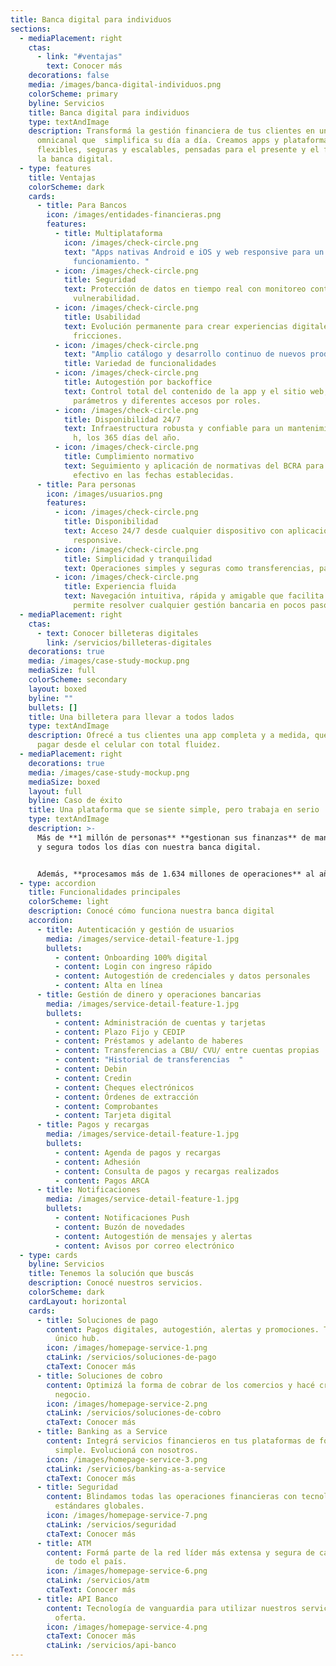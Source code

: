 ```yaml
---
title: Banca digital para individuos
sections:
  - mediaPlacement: right
    ctas:
      - link: "#ventajas"
        text: Conocer más
    decorations: false
    media: /images/banca-digital-individuos.png
    colorScheme: primary
    byline: Servicios
    title: Banca digital para individuos
    type: textAndImage
    description: Transformá la gestión financiera de tus clientes en una experiencia
      omnicanal que  simplifica su día a día. Creamos apps y plataformas web
      flexibles, seguras y escalables, pensadas para el presente y el futuro de
      la banca digital.
  - type: features
    title: Ventajas
    colorScheme: dark
    cards:
      - title: Para Bancos
        icon: /images/entidades-financieras.png
        features:
          - title: Multiplataforma
            icon: /images/check-circle.png
            text: "Apps nativas Android e iOS y web responsive para un óptimo
              funcionamiento. "
          - icon: /images/check-circle.png
            title: Seguridad
            text: Protección de datos en tiempo real con monitoreo continuo y pruebas de
              vulnerabilidad.
          - icon: /images/check-circle.png
            title: Usabilidad
            text: Evolución permanente para crear experiencias digitales fluidas y sin
              fricciones.
          - icon: /images/check-circle.png
            text: "Amplio catálogo y desarrollo continuo de nuevos productos. "
            title: Variedad de funcionalidades
          - icon: /images/check-circle.png
            title: Autogestión por backoffice
            text: Control total del contenido de la app y el sitio web, con múltiples
              parámetros y diferentes accesos por roles.
          - icon: /images/check-circle.png
            title: Disponibilidad 24/7
            text: Infraestructura robusta y confiable para un mantenimiento operativo las 24
              h, los 365 días del año.
          - icon: /images/check-circle.png
            title: Cumplimiento normativo
            text: Seguimiento y aplicación de normativas del BCRA para el cumplimiento
              efectivo en las fechas establecidas.
      - title: Para personas
        icon: /images/usuarios.png
        features:
          - icon: /images/check-circle.png
            title: Disponibilidad
            text: Acceso 24/7 desde cualquier dispositivo con aplicaciones nativas y web
              responsive.
          - icon: /images/check-circle.png
            title: Simplicidad y tranquilidad
            text: Operaciones simples y seguras como transferencias, pagos y más.
          - icon: /images/check-circle.png
            title: Experiencia fluida
            text: Navegación intuitiva, rápida y amigable que facilita cada operación y
              permite resolver cualquier gestión bancaria en pocos pasos.
  - mediaPlacement: right
    ctas:
      - text: Conocer billeteras digitales
        link: /servicios/billeteras-digitales
    decorations: true
    media: /images/case-study-mockup.png
    mediaSize: full
    colorScheme: secondary
    layout: boxed
    byline: ""
    bullets: []
    title: Una billetera para llevar a todos lados
    type: textAndImage
    description: Ofrecé a tus clientes una app completa y a medida, que permite
      pagar desde el celular con total fluidez.
  - mediaPlacement: right
    decorations: true
    media: /images/case-study-mockup.png
    mediaSize: boxed
    layout: full
    byline: Caso de éxito
    title: Una plataforma que se siente simple, pero trabaja en serio
    type: textAndImage
    description: >-
      Más de **1 millón de personas** **gestionan sus finanzas** de manera ágil
      y segura todos los días con nuestra banca digital. 


      Además, **procesamos más de 1.634 millones de operaciones** al año en nuestras apps nativas y el sitio web responsive.
  - type: accordion
    title: Funcionalidades principales
    colorScheme: light
    description: Conocé cómo funciona nuestra banca digital
    accordion:
      - title: Autenticación y gestión de usuarios
        media: /images/service-detail-feature-1.jpg
        bullets:
          - content: Onboarding 100% digital
          - content: Login con ingreso rápido
          - content: Autogestión de credenciales y datos personales
          - content: Alta en línea
      - title: Gestión de dinero y operaciones bancarias
        media: /images/service-detail-feature-1.jpg
        bullets:
          - content: Administración de cuentas y tarjetas
          - content: Plazo Fijo y CEDIP
          - content: Préstamos y adelanto de haberes
          - content: Transferencias a CBU/ CVU/ entre cuentas propias
          - content: "Historial de transferencias  "
          - content: Debin
          - content: Credin
          - content: Cheques electrónicos
          - content: Órdenes de extracción
          - content: Comprobantes
          - content: Tarjeta digital
      - title: Pagos y recargas
        media: /images/service-detail-feature-1.jpg
        bullets:
          - content: Agenda de pagos y recargas
          - content: Adhesión
          - content: Consulta de pagos y recargas realizados
          - content: Pagos ARCA
      - title: Notificaciones
        media: /images/service-detail-feature-1.jpg
        bullets:
          - content: Notificaciones Push
          - content: Buzón de novedades
          - content: Autogestión de mensajes y alertas
          - content: Avisos por correo electrónico
  - type: cards
    byline: Servicios
    title: Tenemos la solución que buscás
    description: Conocé nuestros servicios.
    colorScheme: dark
    cardLayout: horizontal
    cards:
      - title: Soluciones de pago
        content: Pagos digitales, autogestión, alertas y promociones. Todo desde un
          único hub.
        icon: /images/homepage-service-1.png
        ctaLink: /servicios/soluciones-de-pago
        ctaText: Conocer más
      - title: Soluciones de cobro
        content: Optimizá la forma de cobrar de los comercios y hacé crecer cada
          negocio.
        icon: /images/homepage-service-2.png
        ctaLink: /servicios/soluciones-de-cobro
        ctaText: Conocer más
      - title: Banking as a Service
        content: Integrá servicios financieros en tus plataformas de forma rápida,
          simple. Evolucioná con nosotros.
        icon: /images/homepage-service-3.png
        ctaLink: /servicios/banking-as-a-service
        ctaText: Conocer más
      - title: Seguridad
        content: Blindamos todas las operaciones financieras con tecnología de punta y
          estándares globales.
        icon: /images/homepage-service-7.png
        ctaLink: /servicios/seguridad
        ctaText: Conocer más
      - title: ATM
        content: Formá parte de la red líder más extensa y segura de cajeros automáticos
          de todo el país.
        icon: /images/homepage-service-6.png
        ctaLink: /servicios/atm
        ctaText: Conocer más
      - title: API Banco
        content: Tecnología de vanguardia para utilizar nuestros servicios y ampliar la
          oferta.
        icon: /images/homepage-service-4.png
        ctaText: Conocer más
        ctaLink: /servicios/api-banco
---
```

